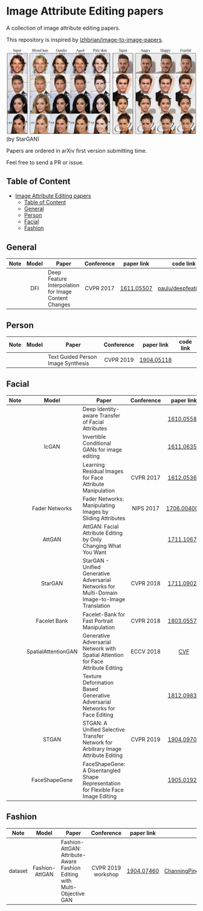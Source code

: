 # Image Attribute Editing papers

A collection of image attribute editing papers.

This repository is inspired by [lzhbrian/image-to-image-papers](https://github.com/lzhbrian/image-to-image-papers).

![](img/stargan.jpg) (by StarGAN)

Papers are ordered in arXiv first version submitting time.

Feel free to send a PR or issue.

## Table of Content
- [Image Attribute Editing papers](#image-attribute-editing-papers)
  - [Table of Content](#table-of-content)
  - [General](#general)
  - [Person](#person)
  - [Facial](#facial)
  - [Fashion](#fashion)

## General
|  Note  |   Model    | Paper   |   Conference | paper link | code link |
| :-----:| :-------:| --------------|  :----: | :----: | :----: |
| | DFI | Deep Feature Interpolation for Image Content Changes | CVPR 2017 | [1611.05507](https://arxiv.org/abs/1611.05507) | [paulu/deepfeatinterp](https://github.com/paulu/deepfeatinterp) |

## Person
|  Note  |   Model    | Paper   |   Conference | paper link | code link |
| :-----:| :-------:| --------------|  :----: | :----: | :----: |
| | | Text Guided Person Image Synthesis | CVPR 2019 | [1904.05118](https://arxiv.org/abs/1904.05118) | []()

## Facial

|  Note  |   Model    | Paper   |   Conference | paper link | code link |
| :-----:| :-------:| --------------|  :---: | :---: | :---: |
|        |          | Deep Identity-aware Transfer of Facial Attributes |  | [1610.05586](https://arxiv.org/abs/1610.05586v2) |
|  | IcGAN | Invertible Conditional GANs for image editing |  | [1611.06355](https://arxiv.org/abs/1611.06355v1) | [Guim3/IcGAN](https://github.com/Guim3/IcGAN)
| |  | Learning Residual Images for Face Attribute Manipulation | CVPR 2017 | [1612.05363](https://arxiv.org/abs/1612.05363) | [MingtaoGuo/Learning-Residual-Images-for-Face-Attribute-Manipulation](https://github.com/MingtaoGuo/Learning-Residual-Images-for-Face-Attribute-Manipulation)
| | Fader Networks | Fader Networks: Manipulating Images by Sliding Attributes | NIPS 2017 | [1706.004009](https://arxiv.org/abs/1706.00409) | [facebookresearch/FaderNetworks](https://github.com/facebookresearch/FaderNetworks)
|        | AttGAN | AttGAN: Facial Attribute Editing by Only Changing What You Want |  | [1711.10678](https://arxiv.org/abs/1711.10678) | [LynnHo/AttGAN-Tensorflow](https://github.com/LynnHo/AttGAN-Tensorflow) [elvisyjlin/AttGAN-PyTorch](https://github.com/elvisyjlin/AttGAN-PyTorch)
| | StarGAN | StarGAN - Unified Generative Adversarial Networks for Multi-Domain Image-to-Image Translation | CVPR 2018 | [1711.09020](https://arxiv.org/abs/1711.09020) | [yunjey/stargan](https://github.com/yunjey/stargan) | 
| | Facelet Bank | Facelet-Bank for Fast Portrait Manipulation | CVPR 2018 | [1803.05576](https://arxiv.org/abs/1803.05576) | [yingcong/Facelet_Bank](yingcong/Facelet_Bank)
| | SpatialAttentionGAN | Generative Adversarial Network with Spatial Attention for Face Attribute Editing | ECCV 2018 | [CVF](http://openaccess.thecvf.com/content_ECCV_2018/papers/Gang_Zhang_Generative_Adversarial_Network_ECCV_2018_paper.pdf) | [elvisyjlin/SpatialAttentionGAN](https://github.com/elvisyjlin/SpatialAttentionGAN) |
|   |   | Texture Deformation Based Generative Adversarial Networks for Face Editing | | [1812.09832](https://arxiv.org/abs/1812.09832) | |
| | STGAN | STGAN: A Unified Selective Transfer Network for Arbitrary Image Attribute Editing | CVPR 2019 | [1904.09709](http://arxiv.org/abs/1904.09709) | [csmliu/STGAN](https://github.com/csmliu/STGAN) |
| | FaceShapeGene | FaceShapeGene: A Disentangled Shape Representation for Flexible Face Image Editing |  | [1905.01920](https://arxiv.org/abs/1905.01920) | |


## Fashion
|  Note  |   Model    | Paper   |   Conference | paper link | code link |
| :-----:| :-------:| --------------|  :---: | :---: | :---: |
| dataset | Fashion-AttGAN | Fashion-AttGAN: Attribute-Aware Fashion Editing with Multi-Objective GAN | CVPR 2019 workshop | [1904.07460](https://arxiv.org/abs/1904.07460v2) | [ChanningPing/Fashion_Attribute_Editing](https://github.com/ChanningPing/Fashion_Attribute_Editing) |
